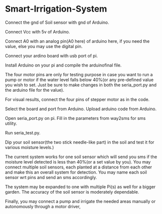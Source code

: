 # Smart-Irrigation-System

Connect the gnd of Soil sensor with gnd of Arduino.

Connect Vcc with 5v of Arduino.

Connect A0 with an analog pin(A0 here) of arduino here, if you need the value, else you may use the digital pin.

Connect your ardino board with usb port of pi.

Install Arduino on your pi and compile the arduinofinal file.

The four motor pins are only for testing purpose in case you want to run a pump or motor if the water level falls below 40%(or any pre-defined value you wish to set. Just be sure to make changes in both the seria_port.py and the arduino file for the value).

For visual results, connect the four pins of stepper motor as in the code.





Select the board and port from Arduino.
Upload arduino code from Arduino.


Open seria_port.py on pi.
Fill in the parameters from way2sms for sms utility.

Run seria_test.py.

Dip your soil sensor(the two stick needle-like part) in the soil and test it for various moisture levels.)



The current system works for one soil sensor which will send you sms if the moisture level detected is less than 40%(or a set value by you). You may connect multiple soil sensors, each planted at a distance from each other and make this an overall system for detection. You may name each soil sensor wrt pins and send an sms accordingly.

The system may be expanded to one with multiple Pi(s) as well for a bigger garden. The accuracy of the soil sensor is moderately dependable.

Finally, you may connect a pump and irrigate the needed areas manually or autonomously through a motor driver,


